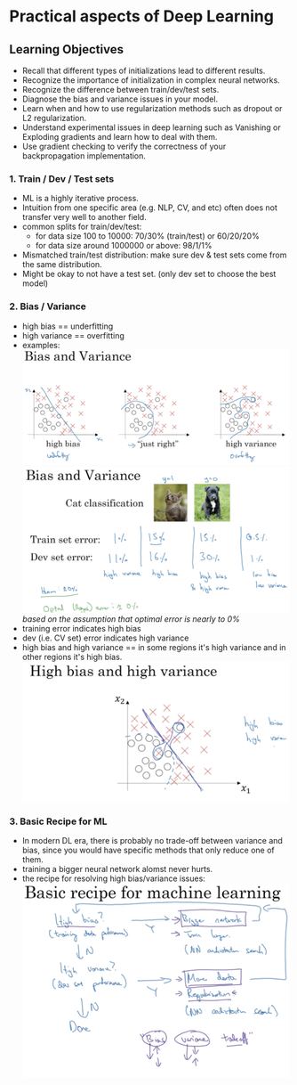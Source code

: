 # Practical aspects of Deep Learning

## Learning Objectives 
* Recall that different types of initializations lead to different results. 
* Recognize the importance of initialization in complex neural networks.
* Recognize the difference between train/dev/test sets.
* Diagnose the bias and variance issues in your model.
* Learn when and how to use regularization methods such as dropout or L2 regularization.
* Understand experimental issues in deep learning such as Vanishing or Exploding gradients and learn how to deal with them. 
* Use gradient checking to verify the correctness of your backpropagation implementation. 

### 1. Train / Dev / Test sets 
* ML is a highly iterative process. 
* Intuition from one specific area (e.g. NLP, CV, and etc) often does not transfer very well to another field. 
* common splits for train/dev/test: 
	* for data size 100 to 10000: 70/30% (train/test) or 60/20/20%
	* for data size around 1000000 or above: 98/1/1%
* Mismatched train/test distribution: make sure dev & test sets come from the same distribution.
* Might be okay to not have a test set. (only dev set to choose the best model)

### 2. Bias / Variance 
* high bias == underfitting 
* high variance == overfitting 
* examples: 
![](./img/wk01_bias_variance.png)
![](./img/wk01_bias_variance2.png)
_based on the assumption that optimal error is nearly to 0%_ 
* training error indicates high bias 
* dev (i.e. CV set) error indicates high variance
* high bias and high variance == in some regions it's high variance and in other regions it's high bias. 
![](./img/wk01_high_bias_variance.png)

### 3. Basic Recipe for ML
* In modern DL era, there is probably no trade-off between variance and bias, since you would have specific methods that only reduce one of them. 
* training a bigger neural network alomst never hurts. 
* the recipe for resolving high bias/variance issues: 
![](./img/wk01_recipe.png)

